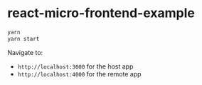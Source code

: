 # react-micro-frontend-example

```bash
yarn
yarn start
```

Navigate to:

- `http://localhost:3000` for the host app
- `http://localhost:4000` for the remote app
